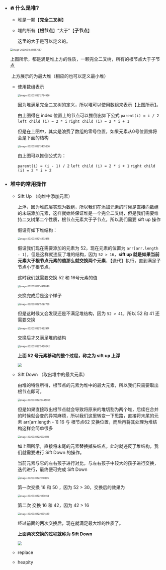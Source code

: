 - ### :fire: 什么是堆:grey_question:

  - 堆是一颗【**完全二叉树**】

  - 堆的所有【**根节点**】“大于”【**子节点**】

    这里的大于是可以定义的。

  <img src="../.vuepress/public/image-20200318211957067.png" alt="image-20200318211957067" style="zoom:50%;" />

  ​		上图所示，都是满足堆上方的性质，一颗完全二叉树，所有的根节点大于子节点

  ​		上方展示的为最大堆（相应的也可以定义最小堆）

  - 使用数组表示	

    <img src="../.vuepress/public/image-20200318212734956.png" alt="image-20200318212734956" style="zoom:50%;" />

    因为堆满足完全二叉树的定义，所以堆可以使用数组来表示【上图所示】。

    由上图得在 index 位置上的节点可以推倒出如下公式 `parent(i) = i / 2` `left child (i) = 2 * i` `right child (i) = 2 * i + 1`

    但是在上图中，其实是浪费了数组的零号位置，如果元素从0号位置排将会是下面的结构

    <img src="../.vuepress/public/image-20200318213435336.png" alt="image-20200318213435336" style="zoom:50%;" />

    由上图可以推倒公式为：

    `parent(i) = (i - 1) / 2` `left child (i) = 2 * i + 1` `right child (i) = 2 * i + 2`

    

- ### 堆中的常用操作

  - Sift Up （向堆中添加元素）

    上浮，因为堆底层实现为数组，所以我们在添加元素的时候是直接向数组的末端添加元素，这样就始终保证堆是一个完全二叉树，但是我们需要维持二叉树第二个性质，根节点元素大于子节点，所以我们需要 sift up 操作

    

    假设有如下堆结构：

    <img src="../.vuepress/public/image-20200318214332416.png" alt="image-20200318214332416" style="zoom:50%;" />

    假设我们现在需要添加的元素为 52，现在元素的位置为 `arr[arr.length - 1]`，但是这样就违反了堆的结构，因为 `52 > 16`，**sift up 就是如果当前元素大于根节点元素的值那么就交换两个元素**，【迭代】执行，直到满足子节点小于根节点。

    这时我们就需要交换 52 和 16号元素的值

    <img src="../.vuepress/public/image-20200318214919048.png" alt="image-20200318214919048" style="zoom:50%;" />

    交换完成后是这个样子

    <img src="../.vuepress/public/image-20200318215227768.png" alt="image-20200318215227768" style="zoom:50%;" />

    但是这时候又会发现还是不满足堆结构，因为 `52 > 41`，所以 52 和 41 还需要交换

    <img src="../.vuepress/public/image-20200318215332914.png" alt="image-20200318215332914" style="zoom:50%;" />

    交换后才又满足堆的结构

    <img src="../.vuepress/public/image-20200318215450242.png" alt="image-20200318215450242" style="zoom:50%;" />

    **上面 52 号元素移动的整个过程，称之为 sift up 上浮**

    <img src="../.vuepress/public/heap_sift_up.png" style="zoom:80%;" />

  - Sift Down （取出堆中的最大元素）

    由堆的特性所得，根节点的元素为堆中的最大元素，所以我们只需要取出根节点即可。

    <img src="../.vuepress/public/image-20200318220445853.png" alt="image-20200318220445853" style="zoom:50%;" />

    但是如果直接取出根节点就会导致将原来的堆切割为两个堆，后续在合并的时候就会变的异常麻烦，所以我们这里转变一下思路，直接将末尾的元素 arr[arr.length - 1] 16 与 根节点62 交换位置，而后再将其处理为堆结构这样会简单很多

    <img src="../.vuepress/public/image-20200318220722116.png" alt="image-20200318220722116" style="zoom:50%;" />

    如上图所示，直接将末尾的元素替换掉头结点。此时就违反了堆结构，我们就需要进行 Sift Down 的操作。

    当前元素与它的左右孩子进行对比，与左右孩子中较大的孩子进行交换，迭代进行，最终便可完成 Sift Down

    <img src="../.vuepress/public/image-20200318221110695.png" alt="image-20200318221110695" style="zoom:50%;" />

    第一次交换 16 和 50 ，因为 52 > 30，交换后的效果为

    <img src="../.vuepress/public/image-20200318221300114.png" alt="image-20200318221300114" style="zoom:50%;" />

    第二次 交换 16 和 42，因为 42 > 16

    <img src="../.vuepress/public/image-20200318221601439.png" alt="image-20200318221601439" style="zoom:50%;" />

    经过前面的两次交换后，现在就满足最大堆的性质了。

    **上面两次交换的过程就称为 Sift Down**

    <img src="../.vuepress/public/heap_sift_down.png" style="zoom:80%;" />

  - replace

  - heapity